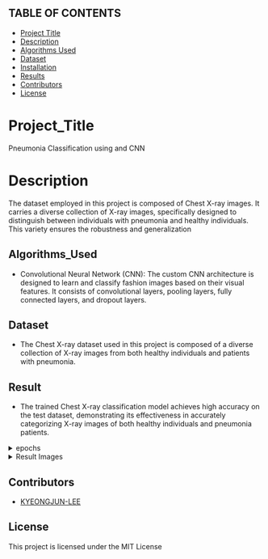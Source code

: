 ## TABLE OF CONTENTS

* [Project Title](#Project_Title)
* [Description](#Description)
* [Algorithms Used](#Algorithms_Used)
* [Dataset](#Dataset)
* [Installation](#installation)
* [Results](#results)
* [Contributors](#contributors)
* [License](#license)

# Project_Title

Pneumonia Classification using and CNN

# Description

The dataset employed in this project is composed of Chest X-ray images. It carries a diverse collection of X-ray images, specifically designed to distinguish between individuals with pneumonia and healthy individuals. This variety ensures the robustness and generalization 

## Algorithms_Used

- Convolutional Neural Network (CNN): The custom CNN architecture is designed to learn and classify fashion images based on their visual features. It consists of convolutional layers, pooling layers, fully connected layers, and dropout layers.

## Dataset

- The Chest X-ray dataset used in this project is composed of a diverse collection of X-ray images from both healthy individuals and patients with pneumonia.

## Result
- The trained Chest X-ray classification model achieves high accuracy on the test dataset, demonstrating its effectiveness in accurately categorizing X-ray images of both healthy individuals and pneumonia patients.

<details>
<summary>epochs</summary>
<pre>
<code>
Epoch 0/19
----------
Loss: 80.3124 Acc: 0.5019

Epoch 1/19
----------
Loss: 28.1084 Acc: 0.5985

Epoch 2/19
----------
Loss: 22.6986 Acc: 0.7490

Epoch 3/19
----------
Loss: 13.6605 Acc: 0.7066

Epoch 4/19
----------
Loss: 7.4636 Acc: 0.6950

Epoch 5/19
----------
Loss: 5.2519 Acc: 0.7606

Epoch 6/19
----------
Loss: 3.6278 Acc: 0.7027

Epoch 7/19
----------
Loss: 3.0181 Acc: 0.7722

Epoch 8/19
----------
Loss: 2.5192 Acc: 0.7992

Epoch 9/19
----------
Loss: 1.7755 Acc: 0.8147

Epoch 10/19
----------
Loss: 1.5419 Acc: 0.8069

Epoch 11/19
----------
Loss: 1.5283 Acc: 0.8185

Epoch 12/19
----------
Loss: 0.6218 Acc: 0.8340

Epoch 13/19
----------
Loss: 0.6479 Acc: 0.7876

Epoch 14/19
----------
Loss: 0.7716 Acc: 0.8533

Epoch 15/19
----------
Loss: 0.5164 Acc: 0.8456

Epoch 16/19
----------
Loss: 0.5441 Acc: 0.8147

Epoch 17/19
----------
Loss: 0.3851 Acc: 0.8571

Epoch 18/19
----------
Loss: 0.5114 Acc: 0.8880

Epoch 19/19
----------
Loss: 0.4293 Acc: 0.8494

Training complete in 3m 17s
Best Acc: 0.888031
</code>
</pre>
</details>

<details>
<summary>Result Images</summary>

![Image 1](https://github.com/KYEONGJUN-LEE/CNN_Project/assets/113089467/8eddf7b2-34e5-4e43-a2f0-99af593c8724)
![Image 2](https://github.com/KYEONGJUN-LEE/CNN_Project/assets/113089467/11101a39-2aaa-4d30-86d6-12085debc0dc)
![Image 3](https://github.com/KYEONGJUN-LEE/CNN_Project/assets/113089467/a8874fec-a66d-46d3-9632-5188e173aa97)
</details>

## Contributors

- [KYEONGJUN-LEE]((https://github.com/KYEONGJUN-LEE))

## License

This project is licensed under the MIT License












